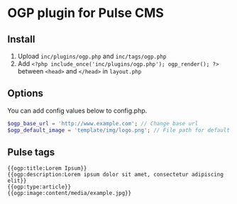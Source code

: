 # OGP plugin for Pulse CMS

## Install

1. Upload `inc/plugins/ogp.php` and `inc/tags/ogp.php`
2. Add `<?php include_once('inc/plugins/ogp.php'); ogp_render(); ?>` between `<head>` and `</head>` in `layout.php`

## Options

You can add config values below to config.php.

```php
$ogp_base_url = 'http://www.example.com'; // Change base url
$ogp_default_image = 'template/img/logo.png'; // File path for default og:image
```

## Pulse tags

```
{{ogp:title:Lorem Ipsum}}
{{ogp:description:Lorem ipsum dolor sit amet, consectetur adipiscing elit}}
{{ogp:type:article}}
{{ogp:image:content/media/example.jpg}}
```
